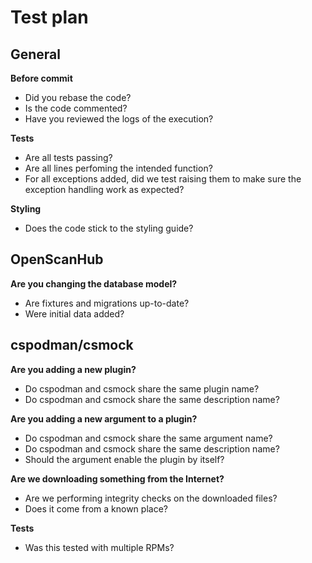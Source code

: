 # Test plan

  

## General

 **Before commit**
 - Did you rebase the code?
 - Is the code commented?
 - Have you reviewed the logs of the execution?
 
**Tests**

- Are all tests passing?
- Are all lines perfoming the intended function?
- For all exceptions added, did we test raising them to make sure the exception handling work as expected?

**Styling**
- Does the code stick to the styling guide?

  

## OpenScanHub

**Are you changing the database model?**

- Are fixtures and migrations up-to-date?
- Were initial data added?


## cspodman/csmock

  

**Are you adding a new plugin?**

- Do cspodman and csmock share the same plugin name?
- Do cspodman and csmock share the same description name?


**Are you adding a new argument to a plugin?**

- Do cspodman and csmock share the same argument name?
- Do cspodman and csmock share the same description name?
- Should the argument enable the plugin by itself?

**Are we downloading something from the Internet?**

- Are we performing integrity checks on the downloaded files?
- Does it come from a known place?

**Tests**

- Was this tested with multiple RPMs?
